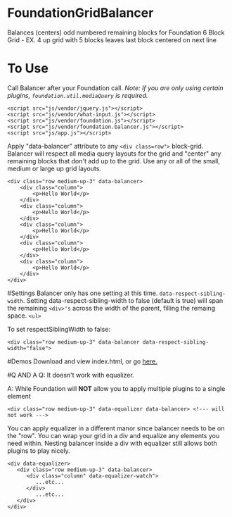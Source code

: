 # FoundationGridBalancer
Balances (centers) odd numbered remaining blocks for Foundation 6 Block Grid - EX. 4 up grid with 5 blocks leaves last block centered on next line

# To Use
Call Balancer after your Foundation call.
_Note: If you are only using certain plugins, ```foundation.util.mediaQuery``` is required._

```
<script src="js/vendor/jquery.js"></script>
<script src="js/vendor/what-input.js"></script>
<script src="js/vendor/foundation.js"></script>
<script src="js/vendor/foundation.balancer.js"></script>
<script src="js/app.js"></script>
```

Apply "data-balancer" attribute to any ```<div class=row">``` block-grid.
Balancer will respect all media query layouts for the grid and "center" any remaining blocks that don't add up to the grid.
Use any or all of the small, medium or large up grid layouts.

```
<div class="row medium-up-3" data-balancer>
	<div class="column">
    	<p>Hello World</p>
    </div>
	<div class="column">
    	<p>Hello World</p>
    </div>
	<div class="column">
    	<p>Hello World</p>
    </div>
	<div class="column">
    	<p>Hello World</p>
    </div>
	<div class="column">
    	<p>Hello World</p>
    </div>
</div>
```

#Settings
Balancer only has one setting at this time. ```data-respect-sibling-width```.
Setting data-respect-sibling-width to false (default is true) will span the remaining ```<div>'s``` across the width of the parent, filling the remaing space. ```<ul>```

To set respectSiblingWidth to false:
```
<div class="row medium-up-3" data-balancer data-respect-sibling-width="false">
```

#Demos
Download and view index.html, or go <a href="http://tangerineindustries.com/Foundation/grid-balancer/" target="blank">here.</a>


#Q AND A
Q: It doesn't work with equalizer.

A: While Foundation will **NOT** allow you to apply multiple plugins to a single element
```
<div class="row medium-up-3" data-equalizer data-balancer> <!--- will not work --->
```
You can apply equalizer in a different manor since balancer needs to be on the "row". You can wrap your grid in a div and equalize any elements you need within. Nesting balancer inside a div with equalizer still allows both plugins to play nicely.
```
<div data-equalizer>
   <div class="row medium-up-3" data-balancer>
      <div class="column" data-equalizer-watch">
         ...etc...
      </div>
         ...etc...
   </div>
</div>
```
